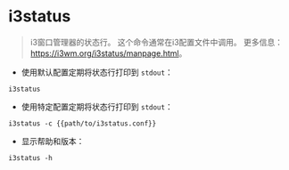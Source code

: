 # i3status

> i3窗口管理器的状态行。
> 这个命令通常在i3配置文件中调用。
> 更多信息：<https://i3wm.org/i3status/manpage.html>。

- 使用默认配置定期将状态行打印到 `stdout`：

`i3status`

- 使用特定配置定期将状态行打印到 `stdout`：

`i3status -c {{path/to/i3status.conf}}`

- 显示帮助和版本：

`i3status -h`